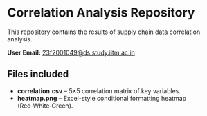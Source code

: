 # Correlation Analysis Repository

This repository contains the results of supply chain data correlation analysis.

**User Email:** 23f2001049@ds.study.iitm.ac.in

## Files included

- **correlation.csv** – 5×5 correlation matrix of key variables.
- **heatmap.png** – Excel-style conditional formatting heatmap (Red‑White‑Green).

